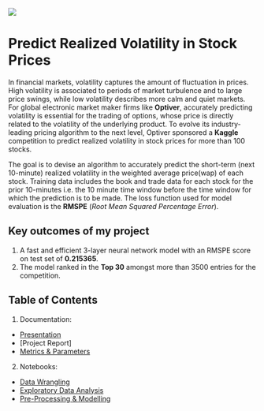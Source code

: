 ![](https://user-images.githubusercontent.com/84924789/194100342-c0c8aa0f-e39a-490a-99b4-c4c822293e77.jpg)

# Predict Realized Volatility in Stock Prices

In financial markets, volatility captures the amount of fluctuation in prices. High volatility is associated to periods of market turbulence and to large price swings, while low volatility describes more calm and quiet markets. For global electronic market maker firms like **Optiver**, accurately predicting volatility is essential for the trading of options, whose price is directly related to the volatility of the underlying product. To evolve its industry-leading pricing algorithm to the next level, Optiver sponsored a **Kaggle** competition to predict realized volatility in stock prices for more than 100 stocks. 

The goal is to devise an algorithm to accurately predict the short-term (next 10-minute) realized volatility in the weighted average price(wap) of each stock. Training data includes the book and trade data for each stock for the prior 10-minutes i.e. the 10 minute time window before the time window for which the prediction is to be made. The loss function used for model evaluation is the **RMSPE** (*Root Mean Squared Percentage Error*).

## Key outcomes of my project
1. A fast and efficient 3-layer neural network model with an RMSPE score on test set of **0.215365**.
2. The model ranked in the **Top 30** amongst more than 3500 entries for the competition. 

## Table of Contents

1. Documentation:
* [Presentation](amit_kukreja_realized_volatility_prediction_presentation.pdf)
* [Project Report]
* [Metrics & Parameters](realized_volatility_model_metrics_amit_kukreja.pdf)

2. Notebooks:
* [Data Wrangling](Notebooks/01_data_wrangling_realized_volatility_final.ipynb)
* [Exploratory Data Analysis](Notebooks/02_eda_realized_volatility_final.ipynb)
* [Pre-Processing & Modelling](Notebooks/03_Preprocessing_realized_volatility_ver3.0.ipynb)
